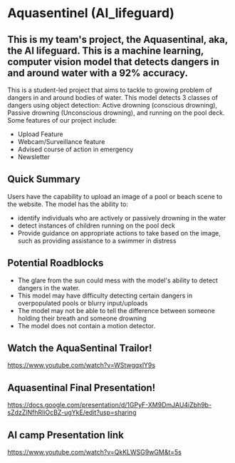 # Aquasentinel (AI_lifeguard)

## This is my team's project, the Aquasentinal, aka, the AI lifeguard. This is a machine learning, computer vision model that detects dangers in and around water with a 92% accuracy.
This is a student-led project that aims to tackle to growing problem of dangers in and around bodies of water. This model detects 3 classes of dangers using object detection: Active drowning (conscious drowning), Passive drowning (Unconscious drowning), and running on the pool deck. Some features of our project include:
* Upload Feature
* Webcam/Surveillance feature
* Advised course of action in emergency
* Newsletter

## Quick Summary
Users have the capability to upload an image of a pool or beach scene to the website. 
The model has the ability to:
* identify individuals who are actively or passively drowning in the water
* detect instances of children running on the pool deck
* Provide guidance on appropriate actions to take based on the image, such as providing assistance to a swimmer in distress

## Potential Roadblocks
* The glare from the sun could mess with the model's ability to detect dangers in the water.
* This model may have difficulty detecting certain dangers in overpopulated pools or blurry input/uploads 
* The model may not be able to tell the difference between someone holding their breath and someone drowning 
* The model does not contain a motion detector.

## Watch the AquaSentinal Trailor!
https://www.youtube.com/watch?v=WStwgqxlY9s

## Aquasentinal Final Presentation!
https://docs.google.com/presentation/d/1GPyF-XM9DmJAU4iZbh9b-sZdzZlNfhRIiOcBZ-ugYkE/edit?usp=sharing

## AI camp Presentation link
https://www.youtube.com/watch?v=QkKLWSG9wGM&t=5s







